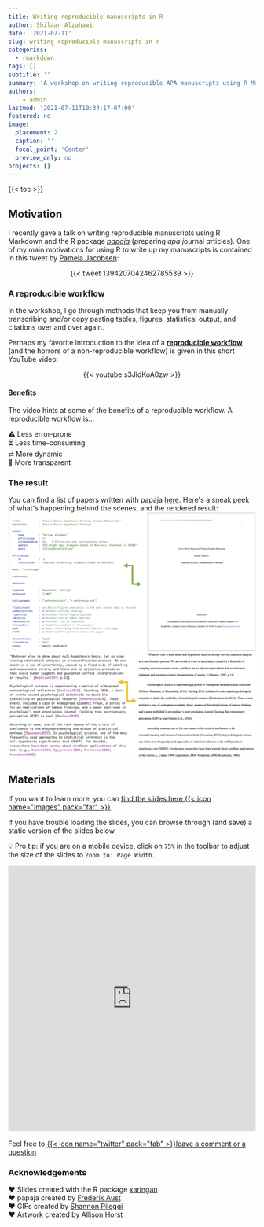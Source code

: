 ```yaml
---
title: Writing reproducible manuscripts in R
author: Shilaan Alzahawi
date: '2021-07-11'
slug: writing-reproducible-manuscripts-in-r
categories: 
  - rmarkdown
tags: []
subtitle: ''
summary: 'A workshop on writing reproducible APA manuscripts using R Markdown and papaja'
authors:
    - admin
lastmod: '2021-07-11T10:34:17-07:00'
featured: no
image:
  placement: 2
  caption: ''
  focal_point: 'Center'
  preview_only: no
projects: []
---
```


{{< toc >}} 

## Motivation

I recently gave a talk on writing reproducible manuscripts using R Markdown and the R package [*papaja*](https://github.com/crsh/papaja) (*p*reparing *apa j*ournal *a*rticles). One of my main motivations for using R to write up my manuscripts is contained in this tweet by [Pamela Jacobsen](https://twitter.com/pamelacjacobsen?ref_src=twsrc%5Etfw%7Ctwcamp%5Etweetembed%7Ctwterm%5E1394207042462785539%7Ctwgr%5E%7Ctwcon%5Es1_&ref_url=http%3A%2F%2Flocalhost%3A4321%2Fpost%2Fwriting-reproducible-manuscripts-in-r%2F): 

<center>

{{< tweet 1394207042462785539 >}}

</center>

  
### A reproducible workflow 

In the workshop, I go through methods that keep you from manually transcribing and/or copy pasting tables, figures, statistical output, and citations over and over again.   

Perhaps my favorite introduction to the idea of a [**reproducible workflow**](https://www.youtube.com/watch?v=s3JldKoA0zw) (and the horrors of a non-reproducible workflow) is given in this short YouTube video: 

<center>

{{< youtube s3JldKoA0zw >}}

</center>

#### Benefits

The video hints at some of the benefits of a reproducible workflow. A reproducible workflow is...  

⚠️  Less error-prone  
⏳  Less time-consuming  
⇄   More dynamic  
🔎  More transparent  

### The result

You can find a list of papers written with papaja [here](https://github.com/crsh/papaja#papers-written-with-papaja). Here's a sneak peek of what's happening behind the scenes, and the rendered result:  
![](manuscript.png)
![](cites.png)




## Materials


If you want to learn more, you can [find the slides here {{< icon name="images" pack="far" >}}](https://shilaan-apa.netlify.app).  

If you have trouble loading the slides, you can browse through (and save) a static version of the slides below.   

💡 Pro tip: if you are on a mobile device, click on `75%` in the toolbar to adjust the size of the slides to `Zoom to: Page Width`.

<iframe src="https://onedrive.live.com/embed?cid=9D05BA28CB0393F3&resid=9D05BA28CB0393F3%21711&authkey=APVG1vgy5PxC238&em=2" width="100%" height="540" frameborder="0" scrolling="no"></iframe>

Feel free to [{{< icon name="twitter" pack="fab" >}}leave a comment or a question](https://twitter.com/shilaan01/status/1413946789699325953)

### Acknowledgements

❤︎ Slides created with the R package [xaringan](https://github.com/yihui/xaringan)   
❤︎ papaja created by [Frederik Aust](http://frederikaust.com)  
❤︎ GIFs created by [Shannon Pileggi](https://www.pipinghotdata.com/posts/2020-09-07-introducing-the-rstudio-ide-and-r-markdown/)  
❤︎ Artwork created by [Allison Horst](https://github.com/allisonhorst/stats-illustrations)  
